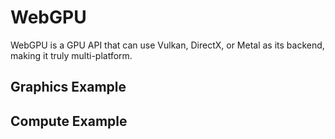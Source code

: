 # WebGPU

WebGPU is a GPU API that can use Vulkan, DirectX, or Metal as its backend, making it truly
multi-platform.


## Graphics Example




## Compute Example
